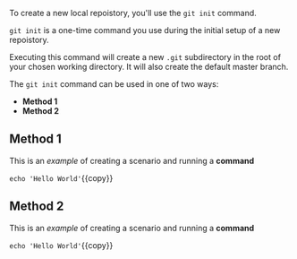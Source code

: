To create a new local repoistory, you'll use the `git init` command.

`git init` is a one-time command you use during the initial setup of a new repoistory.

Executing this command will create a new `.git` subdirectory in the root of your chosen working directory. It will also create the default master branch.

The `git init` command can be used in one of two ways:
 * **Method 1**
 * **Method 2**

## Method 1

This is an _example_ of creating a scenario and running a **command**

`echo 'Hello World'`{{copy}}


## Method 2

This is an _example_ of creating a scenario and running a **command**

`echo 'Hello World'`{{copy}}
